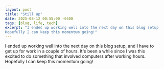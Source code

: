 ```yaml
---
layout: post
title: "Still up"
date: 2025-08-12 00:55:00 -0400
tags: [blog, life, tech]
excerpt: "I ended up working well into the next day on this blog setup, and I have to get up for work in a couple of hours. It's been a while since I was this excited to do something that involved computers after working hours.
Hopefully I can keep this momentum going!"
---
```


I ended up working well into the next day on this blog setup, and I have to get up for work in a couple of hours. It's been a while since I was this excited to do something that involved computers after working hours.
Hopefully I can keep this momentum going!